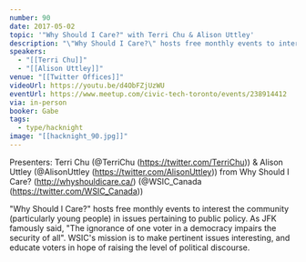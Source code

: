 ```yaml
---
number: 90
date: 2017-05-02
topic: '"Why Should I Care?" with Terri Chu & Alison Uttley'
description: "\"Why Should I Care?\" hosts free monthly events to interest the community (particularly young people) in issues pertaining to public policy. As JFK famously said, \"The ignorance of one voter in a democracy impairs the security of all\". WSIC's mission is to make pertinent issues interesting, and educate voters in hope of raising the level of political discourse. http://whyshouldicare.ca"
speakers:
  - "[[Terri Chu]]"
  - "[[Alison Uttley]]"
venue: "[[Twitter Offices]]"
videoUrl: https://youtu.be/d4ObFZjUzWU
eventUrl: https://www.meetup.com/civic-tech-toronto/events/238914412
via: in-person
booker: Gabe
tags:
  - type/hacknight
image: "[[hacknight_90.jpg]]"
---
```


Presenters: Terri Chu (@TerriChu (https://twitter.com/TerriChu)) & Alison Uttley (@AlisonUttley (https://twitter.com/AlisonUttley)) from Why Should I Care? (http://whyshouldicare.ca/) (@WSIC_Canada (https://twitter.com/WSIC_Canada))

"Why Should I Care?" hosts free monthly events to interest the community (particularly young people) in issues pertaining to public policy. As JFK famously said, "The ignorance of one voter in a democracy impairs the security of all". WSIC's mission is to make pertinent issues interesting, and educate voters in hope of raising the level of political discourse.
